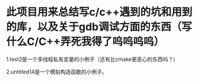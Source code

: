 # 此项目用来总结写c/c++遇到的坑和用到的库，以及关于gdb调试方面的东西（写什么C/C++弄死我得了呜呜呜呜）

1.test2是一个多线程私有变量的小例子（还有比cmake更恶心的东西吗？）

2.untitled14是一个模拟构造函数的小例子。
